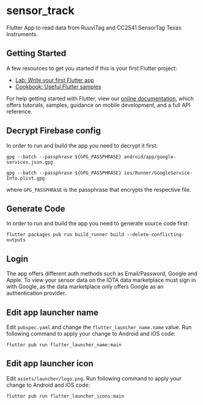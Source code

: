 # sensor_track

Flutter App to read data from RuuviTag and CC2541 SensorTag Texas Instruments.

## Getting Started

A few resources to get you started if this is your first Flutter project:

- [Lab: Write your first Flutter app](https://flutter.dev/docs/get-started/codelab)
- [Cookbook: Useful Flutter samples](https://flutter.dev/docs/cookbook)

For help getting started with Flutter, view our
[online documentation](https://flutter.dev/docs), which offers tutorials,
samples, guidance on mobile development, and a full API reference.

## Decrypt Firebase config

In order to run and build the app you need to decrypt it first:

```
gpg --batch --passphrase ${GPG_PASSPHRASE} android/app/google-services.json.gpg
```

```
gpg --batch --passphrase ${GPG_PASSPHRASE} ios/Runner/GoogleService-Info.plist.gpg
```

where `GPG_PASSPHRASE` is the passphrase that encrypts the respective file.

## Generate Code

In order to run and build the app you need to generate source code first:

```
flutter packages pub run build_runner build --delete-conflicting-outputs
```

## Login

The app offers different auth methods such as Email/Password, Google and Apple.
To view your sensor data on the IOTA data marketplace must sign in with Google, as the data marketplace only offers Google as
an authentication provider.

## Edit app launcher name
  
Edit `pubspec.yaml` and change the `flutter_launcher_name.name` value. Run following command to apply your change to
Android and iOS code:
  
```
flutter pub run flutter_launcher_name:main
```
  
## Edit app launcher icon
 
Edit `assets/launcher/logo.png`. Run following command to apply your change to Android and iOS code: 

```
flutter pub run flutter_launcher_icons:main
```

